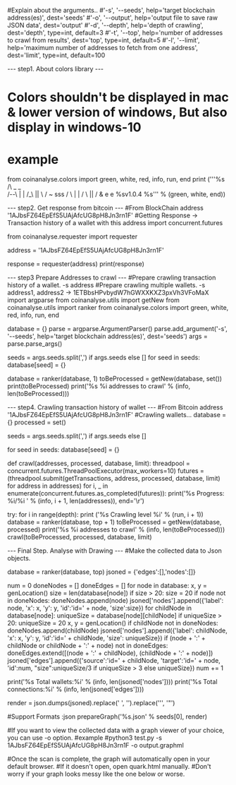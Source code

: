 #Explain about the arguments..
#'-s', '--seeds', help='target blockchain address(es)', dest='seeds'
#'-o', '--output', help='output file to save raw JSON data', dest='output'
#'-d', '--depth', help='depth of crawling', dest='depth', type=int, default=3
#'-t', '--top', help='number of addresses to crawl from results', dest='top', type=int, default=5
#'-l', '--limit', help='maximum number of addresses to fetch from one address', dest='limit', type=int, default=100

--- step1. About colors library ---
# Colors shouldn't be displayed in mac & lower version of windows, But also display in windows-10
# example 

from coinanalyse.colors import green, white, red, info, run, end
print ('''%s
  /\   _ _						 
 /--\  |  |  /_\   ||  \ /  ~  sss
/    \ |  | /   \  ||   /   &  e e   %sv1.0.4
%s''' % (green, white, end))

--- step2. Get response from bitcoin ---
#From BlockChain address '1AJbsFZ64EpEfS5UAjAfcUG8pH8Jn3rn1F'
#Getting Response -> Transaction history of a wallet with this address
import concurrent.futures

from coinanalyse.requester import requester

address = '1AJbsFZ64EpEfS5UAjAfcUG8pH8Jn3rn1F'

response = requester(address)
print(response)

--- step3 Prepare Addresses to crawl ---
#Prepare crawling transaction history of a wallet. -s address
#Prepare crawling multiple wallets. -s address1, address2	-> 1ETBbsHPvbydW7hGWXXKXZ3pxVh3VFoMaX
import argparse
from coinanalyse.utils import getNew
from coinanalyse.utils import ranker
from coinanalyse.colors import green, white, red, info, run, end

database = {}
parse = argparse.ArgumentParser()
parse.add_argument('-s', '--seeds', help='target blockchain address(es)', dest='seeds')
args = parse.parse_args()

seeds = args.seeds.split(',') if args.seeds else []
for seed in seeds:
    database[seed] = {}

database = ranker(database, 1)
toBeProcessed = getNew(database, set())
print(toBeProcessed)
print('%s %i addresses to crawl' % (info, len(toBeProcessed)))

--- step4. Crawling transaction history of wallet ---
#From Bitcoin address '1AJbsFZ64EpEfS5UAjAfcUG8pH8Jn3rn1F' 
#Crawling wallets...
database = {}
processed = set()

seeds = args.seeds.split(',') if args.seeds else []

for seed in seeds:
    database[seed] = {}

def crawl(addresses, processed, database, limit):
    threadpool = concurrent.futures.ThreadPoolExecutor(max_workers=10)
    futures = (threadpool.submit(getTransactions, address, processed, database, limit) for address in addresses)
    for i, _ in enumerate(concurrent.futures.as_completed(futures)):
        print('%s Progress: %i/%i        ' % (info, i + 1, len(addresses)), end='\r')

try:
    for i in range(depth):
        print ('%s Crawling level %i' % (run, i + 1))
        database = ranker(database, top + 1)
        toBeProcessed = getNew(database, processed)
        print('%s %i addresses to crawl' % (info, len(toBeProcessed)))
        crawl(toBeProcessed, processed, database, limit)

--- Final Step. Analyse with Drawing ---
#Make the collected data to Json objects.

database = ranker(database, top)
jsoned = {'edges':[],'nodes':[]}

num = 0
doneNodes = []
doneEdges = []
for node in database:
    x, y = genLocation()
    size = len(database[node])
    if size > 20:
        size = 20
    if node not in doneNodes:
        doneNodes.append(node)
        jsoned['nodes'].append({'label': node, 'x': x, 'y': y, 'id':'id=' + node, 'size':size})
    for childNode in database[node]:
        uniqueSize = database[node][childNode]
        if uniqueSize > 20:
            uniqueSize = 20
        x, y = genLocation()
        if childNode not in doneNodes:
            doneNodes.append(childNode)
            jsoned['nodes'].append({'label': childNode, 'x': x, 'y': y, 'id':'id=' + childNode, 'size': uniqueSize})
        if (node + ':' + childNode or childNode + ':' + node) not in doneEdges:
            doneEdges.extend([(node + ':' + childNode), (childNode + ':' + node)])
            jsoned['edges'].append({'source':'id=' + childNode, 'target':'id=' + node, 'id':num, "size":uniqueSize/3 if uniqueSize > 3 else uniqueSize})
        num += 1

print('%s Total wallets:%i' % (info, len(jsoned['nodes'])))
print('%s Total connections:%i' % (info, len(jsoned['edges'])))

render = json.dumps(jsoned).replace(' ', '').replace('\'', '"')

#Support Formats :json
prepareGraph('%s.json' % seeds[0], render)

#If you want to view the collected data with a graph viewer of your choice, you can use -o option.
#example
#python3 test.py -s 1AJbsFZ64EpEfS5UAjAfcUG8pH8Jn3rn1F -o output.graphml

#Once the scan is complete, the graph will automatically open in your default browser. 
#If it doesn't open, open quark.html manually. 
#Don't worry if your graph looks messy like the one below or worse.
